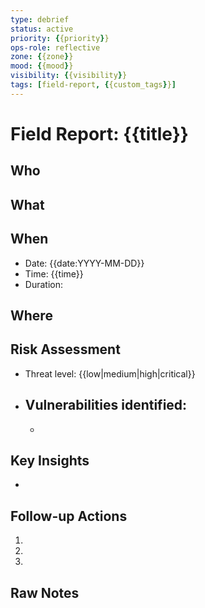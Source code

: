 ```yaml
---
type: debrief
status: active
priority: {{priority}}
ops-role: reflective
zone: {{zone}}
mood: {{mood}}
visibility: {{visibility}}
tags: [field-report, {{custom_tags}}]
---
```


# Field Report: {{title}}

## Who
<!-- Individuals involved -->

## What
<!-- What happened - key events and observations -->

## When
- Date: {{date:YYYY-MM-DD}}
- Time: {{time}}
- Duration: 

## Where
<!-- Location information -->

## Risk Assessment
- Threat level: {{low|medium|high|critical}}
- Vulnerabilities identified:
  - 
  - 

## Key Insights
- 

## Follow-up Actions
1. 
2. 
3. 

## Raw Notes